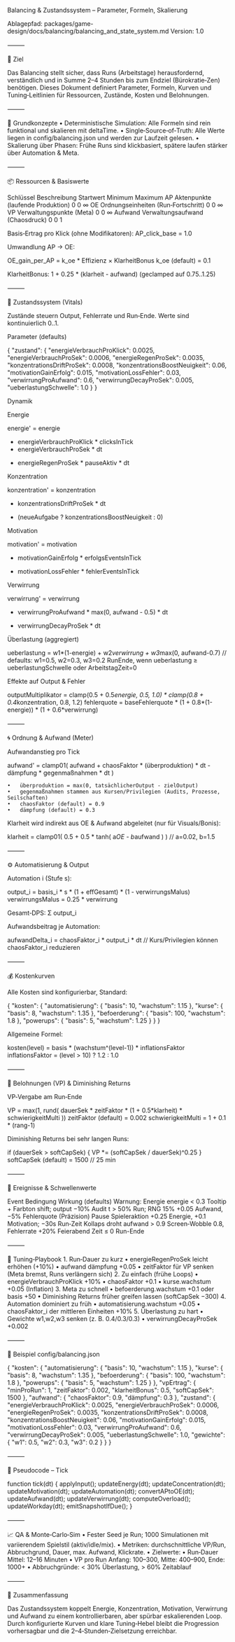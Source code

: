 Balancing & Zustandssystem – Parameter, Formeln, Skalierung

Ablagepfad: packages/game-design/docs/balancing/balancing_and_state_system.md
Version: 1.0

⸻

🎯 Ziel

Das Balancing stellt sicher, dass Runs (Arbeitstage) herausfordernd, verständlich und in Summe 2–4 Stunden bis zum Endziel (Bürokratie‑Zen) benötigen.
Dieses Dokument definiert Parameter, Formeln, Kurven und Tuning‑Leitlinien für Ressourcen, Zustände, Kosten und Belohnungen.

⸻

🧩 Grundkonzepte
	•	Deterministische Simulation: Alle Formeln sind rein funktional und skalieren mit deltaTime.
	•	Single‑Source‑of‑Truth: Alle Werte liegen in config/balancing.json und werden zur Laufzeit gelesen.
	•	Skalierung über Phasen: Frühe Runs sind klickbasiert, spätere laufen stärker über Automation & Meta.

⸻

📦 Ressourcen & Basiswerte

Schlüssel	Beschreibung	Startwert	Minimum	Maximum
AP	Aktenpunkte (laufende Produktion)	0	0	∞
OE	Ordnungseinheiten (Run‑Fortschritt)	0	0	∞
VP	Verwaltungspunkte (Meta)	0	0	∞
Aufwand	Verwaltungsaufwand (Chaosdruck)	0	0	1

Basis‑Ertrag pro Klick (ohne Modifikatoren): AP_click_base = 1.0

Umwandlung AP → OE:

OE_gain_per_AP = k_oe * Effizienz × KlarheitBonus
k_oe (default) = 0.1

KlarheitBonus: 1 + 0.25 * (klarheit - aufwand) (geclamped auf 0.75..1.25)

⸻

🧠 Zustandssystem (Vitals)

Zustände steuern Output, Fehlerrate und Run‑Ende. Werte sind kontinuierlich 0..1.

Parameter (defaults)

{
  "zustand": {
    "energieVerbrauchProKlick": 0.0025,
    "energieVerbrauchProSek": 0.0006,
    "energieRegenProSek": 0.0035,
    "konzentrationsDriftProSek": 0.0008,
    "konzentrationsBoostNeuigkeit": 0.06,
    "motivationGainErfolg": 0.015,
    "motivationLossFehler": 0.03,
    "verwirrungProAufwand": 0.6,
    "verwirrungDecayProSek": 0.005,
    "ueberlastungSchwelle": 1.0
  }
}

Dynamik

Energie

energie' = energie
  - energieVerbrauchProKlick * clicksInTick
  - energieVerbrauchProSek * dt
  + energieRegenProSek * pauseAktiv * dt

Konzentration

konzentration' = konzentration
  - konzentrationsDriftProSek * dt
  + (neueAufgabe ? konzentrationsBoostNeuigkeit : 0)

Motivation

motivation' = motivation
  + motivationGainErfolg * erfolgsEventsInTick
  - motivationLossFehler * fehlerEventsInTick

Verwirrung

verwirrung' = verwirrung
  + verwirrungProAufwand * max(0, aufwand - 0.5) * dt
  - verwirrungDecayProSek * dt

Überlastung (aggregiert)

ueberlastung = w1*(1-energie) + w2*verwirrung + w3*max(0, aufwand-0.7)
// defaults: w1=0.5, w2=0.3, w3=0.2
RunEnde, wenn ueberlastung ≥ ueberlastungSchwelle oder ArbeitstagZeit=0

Effekte auf Output & Fehler

outputMultiplikator = clamp(0.5 + 0.5*energie, 0.5, 1.0) * clamp(0.8 + 0.4*konzentration, 0.8, 1.2)
fehlerquote = baseFehlerquote * (1 + 0.8*(1-energie)) * (1 + 0.6*verwirrung)


⸻

🌀 Ordnung & Aufwand (Meter)

Aufwandanstieg pro Tick

aufwand' = clamp01( aufwand + chaosFaktor * (überproduktion) * dt - dämpfung * gegenmaßnahmen * dt )

	•	überproduktion = max(0, tatsächlicherOutput - zielOutput)
	•	gegenmaßnahmen stammen aus Kursen/Privilegien (Audits, Prozesse, Seilschaften)
	•	chaosFaktor (default) = 0.9
	•	dämpfung (default) = 0.3

Klarheit wird indirekt aus OE & Aufwand abgeleitet (nur für Visuals/Bonis):

klarheit = clamp01( 0.5 + 0.5 * tanh( a*OE - b*aufwand ) )
// a=0.02, b=1.5


⸻

⚙️ Automatisierung & Output

Automation i (Stufe s):

output_i = basis_i * s * (1 + effGesamt) * (1 - verwirrungsMalus)
verwirrungsMalus = 0.25 * verwirrung

Gesamt‑DPS: Σ output_i

Aufwandsbeitrag je Automation:

aufwandDelta_i = chaosFaktor_i * output_i * dt
// Kurs/Privilegien können chaosFaktor_i reduzieren


⸻

💰 Kostenkurven

Alle Kosten sind konfigurierbar, Standard:

{
  "kosten": {
    "automatisierung": { "basis": 10, "wachstum": 1.15 },
    "kurse": { "basis": 8, "wachstum": 1.35 },
    "befoerderung": { "basis": 100, "wachstum": 1.8 },
    "powerups": { "basis": 5, "wachstum": 1.25 }
  }
}

Allgemeine Formel:

kosten(level) = basis * (wachstum^(level-1)) * inflationsFaktor
inflationsFaktor = (level > 10) ? 1.2 : 1.0


⸻

🎁 Belohnungen (VP) & Diminishing Returns

VP‑Vergabe am Run‑Ende

VP = max(1, rund( dauerSek * zeitFaktor * (1 + 0.5*klarheit) * schwierigkeitMulti ))
zeitFaktor (default) = 0.002
schwierigkeitMulti = 1 + 0.1 * (rang-1)

Diminishing Returns bei sehr langen Runs:

if (dauerSek > softCapSek) {
  VP *= (softCapSek / dauerSek)^0.25
}
softCapSek (default) = 1500 // 25 min


⸻

🚦 Ereignisse & Schwellenwerte

Event	Bedingung	Wirkung (defaults)
Warnung: Energie	energie < 0.3	Tooltip + Farbton shift; output −10%
Audit	t > 50% Run; RNG 15%	+0.05 Aufwand, −5% Fehlerquote (Präzision)
Pause	Spieleraktion	+0.25 Energie, +0.1 Motivation; −30s Run‑Zeit
Kollaps droht	aufwand > 0.9	Screen‑Wobble 0.8, Fehlerrate +20%
Feierabend	Zeit ≤ 0	Run-Ende


⸻

🧪 Tuning‑Playbook
	1.	Run‑Dauer zu kurz
	•	energieRegenProSek leicht erhöhen (+10%)
	•	aufwand dämpfung +0.05
	•	zeitFaktor für VP senken (Meta bremst, Runs verlängern sich)
	2.	Zu einfach (frühe Loops)
	•	energieVerbrauchProKlick +10%
	•	chaosFaktor +0.1
	•	kurse.wachstum +0.05 (Inflation)
	3.	Meta zu schnell
	•	befoerderung.wachstum +0.1 oder basis +50
	•	Diminishing Returns früher greifen lassen (softCapSek −300)
	4.	Automation dominiert zu früh
	•	automatisierung.wachstum +0.05
	•	chaosFaktor_i der mittleren Einheiten +10%
	5.	Überlastung zu hart
	•	Gewichte w1,w2,w3 senken (z. B. 0.4/0.3/0.3)
	•	verwirrungDecayProSek +0.002

⸻

🔧 Beispiel config/balancing.json

{
  "kosten": {
    "automatisierung": { "basis": 10, "wachstum": 1.15 },
    "kurse": { "basis": 8, "wachstum": 1.35 },
    "befoerderung": { "basis": 100, "wachstum": 1.8 },
    "powerups": { "basis": 5, "wachstum": 1.25 }
  },
  "vpErtrag": { "minProRun": 1, "zeitFaktor": 0.002, "klarheitBonus": 0.5, "softCapSek": 1500 },
  "aufwand": { "chaosFaktor": 0.9, "dämpfung": 0.3 },
  "zustand": {
    "energieVerbrauchProKlick": 0.0025,
    "energieVerbrauchProSek": 0.0006,
    "energieRegenProSek": 0.0035,
    "konzentrationsDriftProSek": 0.0008,
    "konzentrationsBoostNeuigkeit": 0.06,
    "motivationGainErfolg": 0.015,
    "motivationLossFehler": 0.03,
    "verwirrungProAufwand": 0.6,
    "verwirrungDecayProSek": 0.005,
    "ueberlastungSchwelle": 1.0,
    "gewichte": { "w1": 0.5, "w2": 0.3, "w3": 0.2 }
  }
}


⸻

🧮 Pseudocode – Tick

function tick(dt) {
  applyInput();
  updateEnergy(dt);
  updateConcentration(dt);
  updateMotivation(dt);
  updateAutomation(dt);
  convertAPtoOE(dt);
  updateAufwand(dt);
  updateVerwirrung(dt);
  computeOverload();
  updateWorkday(dt);
  emitSnapshotIfDue();
}


⸻

📈 QA & Monte‑Carlo‑Sim
	•	Fester Seed je Run; 1000 Simulationen mit variierendem Spielstil (aktiv/idle/mix).
	•	Metriken: durchschnittliche VP/Run, Abbruchgrund, Dauer, max. Aufwand, Klickrate.
	•	Zielwerte:
	•	Run‑Dauer Mittel: 12–16 Minuten
	•	VP pro Run Anfang: 100–300, Mitte: 400–900, Ende: 1000+
	•	Abbruchgründe: < 30% Überlastung, > 60% Zeitablauf

⸻

🧾 Zusammenfassung

Das Zustandssystem koppelt Energie, Konzentration, Motivation, Verwirrung und Aufwand zu einem kontrollierbaren, aber spürbar eskalierenden Loop.
Durch konfigurierte Kurven und klare Tuning‑Hebel bleibt die Progression vorhersagbar und die 2–4‑Stunden‑Zielsetzung erreichbar.